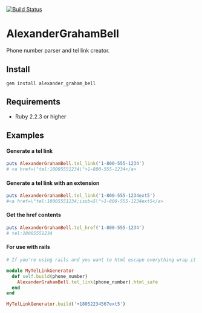 [![Build Status](https://circleci.com/gh/appfolio/alexander_graham_bell.svg?style=svg)](https://circleci.com/gh/appfolio/alexander_graham_bell.svg?style=svg)

# AlexanderGrahamBell

Phone number parser and tel link creator.

## Install

```
gem install alexander_graham_bell
```


## Requirements

* Ruby 2.2.3 or higher

## Examples
#### Generate a tel link
```ruby
puts AlexanderGrahamBell.tel_link('1-800-555-1234')
# <a href=\"tel:18005551234\">1-800-555-1234</a>
```
#### Generate a tel link with an extension
```ruby
puts AlexanderGrahamBell.tel_link('1-800-555-1234ext5')
#<a href=\"tel:18005551234;isub=5\">1-800-555-1234ext5</a>
```
#### Get the href contents
```ruby
puts AlexanderGrahamBell.tel_href('1-800-555-1234')
# tel:18005551234
```
#### For use with rails
```ruby
# If you're using rails and you want to html escape everything wrap it in your own module or class.

module MyTelLinkGenerator
  def self.build(phone_number)
    AlexanderGrahamBell.tel_link(phone_number).html_safe
  end
end

MyTelLinkGenerator.build('+18052234567ext5')
```
